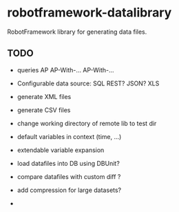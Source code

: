 # robotframework-datalibrary
RobotFramework library for generating data files.


## TODO



- queries
	AP
	AP-With-...
	AP-With-...



- Configurable data source:
	SQL
	REST?
	JSON?
	XLS

- generate XML files
- generate CSV files
- change working directory of remote lib to test dir
- default variables in context (time, ...)
- extendable variable expansion
- load datafiles into DB using DBUnit?
- compare datafiles with custom diff ?
- add compression for large datasets?
-  